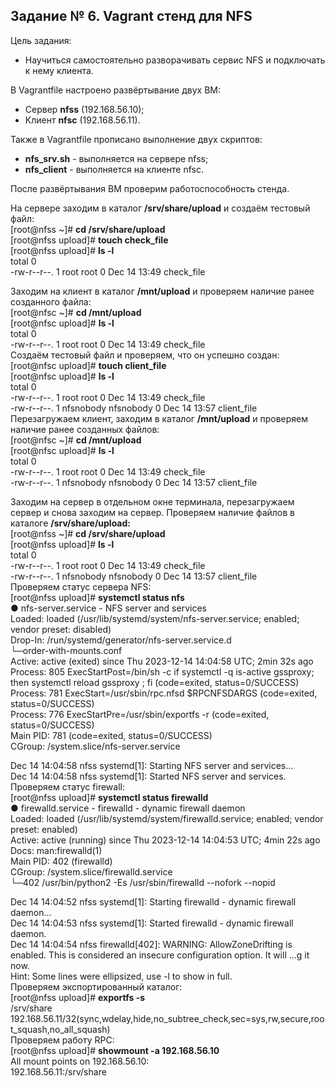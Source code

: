 ## Задание № 6. Vagrant стенд для NFS ##
Цель задания:
- Научиться самостоятельно разворачивать сервис NFS и подключать к нему клиента.

В Vagrantfile настроено развёртывание двух ВМ:
- Сервер **nfss** (192.168.56.10);
- Клиент **nfsc** (192.168.56.11).

Также в Vagrantfile прописано выполнение двух скриптов:
- **nfs_srv.sh** - выполняется на сервере nfss;
- **nfs_client** - выполняется на клиенте nfsc.

После развёртывания ВМ проверим работоспособность стенда.

На сервере заходим в каталог **/srv/share/upload** и создаём тестовый файл:\
[root@nfss ~]# **cd /srv/share/upload**\
[root@nfss upload]# **touch check_file**\
[root@nfss upload]# **ls -l**\
total 0\
-rw-r--r--. 1 root root 0 Dec 14 13:49 check_file

Заходим на клиент в каталог **/mnt/upload** и проверяем наличие ранее созданного файла:\
[root@nfsc ~]# **cd /mnt/upload**\
[root@nfsc upload]# **ls -l**\
total 0\
-rw-r--r--. 1 root root 0 Dec 14 13:49 check_file\
Создаём тестовый файл и проверяем, что он успешно создан:\
[root@nfsc upload]# **touch client_file**\
[root@nfsc upload]# **ls -l**\
total 0\
-rw-r--r--. 1 root      root      0 Dec 14 13:49 check_file\
-rw-r--r--. 1 nfsnobody nfsnobody 0 Dec 14 13:57 client_file\
Перезагружаем клиент, заходим в каталог **/mnt/upload** и проверяем наличие ранее созданных файлов:\
[root@nfsc ~]# **cd /mnt/upload**\
[root@nfsc upload]# **ls -l**\
total 0\
-rw-r--r--. 1 root      root      0 Dec 14 13:49 check_file\
-rw-r--r--. 1 nfsnobody nfsnobody 0 Dec 14 13:57 client_file

Заходим на сервер в отдельном окне терминала, перезагружаем сервер и снова заходим на сервер. Проверяем наличие файлов в каталоге **/srv/share/upload:**\
[root@nfss ~]# **cd /srv/share/upload**\
[root@nfss upload]# **ls -l**\
total 0\
-rw-r--r--. 1 root      root      0 Dec 14 13:49 check_file\
-rw-r--r--. 1 nfsnobody nfsnobody 0 Dec 14 13:57 client_file\
Проверяем статус сервера NFS:\
[root@nfss upload]# **systemctl status nfs**\
● nfs-server.service - NFS server and services\
   Loaded: loaded (/usr/lib/systemd/system/nfs-server.service; enabled; vendor preset: disabled)\
  Drop-In: /run/systemd/generator/nfs-server.service.d\
           └─order-with-mounts.conf\
   Active: active (exited) since Thu 2023-12-14 14:04:58 UTC; 2min 32s ago\
  Process: 805 ExecStartPost=/bin/sh -c if systemctl -q is-active gssproxy; then systemctl reload gssproxy ; fi (code=exited, status=0/SUCCESS)\
  Process: 781 ExecStart=/usr/sbin/rpc.nfsd $RPCNFSDARGS (code=exited, status=0/SUCCESS)\
  Process: 776 ExecStartPre=/usr/sbin/exportfs -r (code=exited, status=0/SUCCESS)\
 Main PID: 781 (code=exited, status=0/SUCCESS)\
   CGroup: /system.slice/nfs-server.service

Dec 14 14:04:58 nfss systemd[1]: Starting NFS server and services...\
Dec 14 14:04:58 nfss systemd[1]: Started NFS server and services.\
Проверяем статус firewall:\
[root@nfss upload]# **systemctl status firewalld**\
● firewalld.service - firewalld - dynamic firewall daemon\
   Loaded: loaded (/usr/lib/systemd/system/firewalld.service; enabled; vendor preset: enabled)\
   Active: active (running) since Thu 2023-12-14 14:04:53 UTC; 4min 22s ago\
     Docs: man:firewalld(1)\
 Main PID: 402 (firewalld)\
   CGroup: /system.slice/firewalld.service\
           └─402 /usr/bin/python2 -Es /usr/sbin/firewalld --nofork --nopid

Dec 14 14:04:52 nfss systemd[1]: Starting firewalld - dynamic firewall daemon...\
Dec 14 14:04:53 nfss systemd[1]: Started firewalld - dynamic firewall daemon.\
Dec 14 14:04:54 nfss firewalld[402]: WARNING: AllowZoneDrifting is enabled. This is considered an insecure configuration option. It will ...g it now.\
Hint: Some lines were ellipsized, use -l to show in full.\
Проверяем экспортированный каталог:\
[root@nfss upload]# **exportfs -s**\
/srv/share  192.168.56.11/32(sync,wdelay,hide,no_subtree_check,sec=sys,rw,secure,root_squash,no_all_squash)\
Проверяем работу RPC:\
[root@nfss upload]# **showmount -a 192.168.56.10**\
All mount points on 192.168.56.10:\
192.168.56.11:/srv/share

